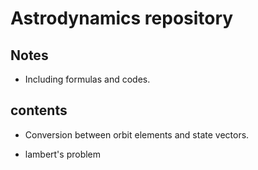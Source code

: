 # Astrodynamics repository
## Notes
- Including formulas and codes.
## contents
- Conversion between orbit elements and state vectors.


- lambert's problem
